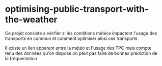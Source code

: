 # optimising-public-transport-with-the-weather
Ce projet consiste à vérifier si les conditions météos impactent l'usage des transports en commun et comment optimiser ainsi ces transports


Il existe un lien apparent entre la météo et l'usage des TPC mais compte tenu des données qu'on dispose on peut pas faire de bonnes prédiction de la fréquentation
